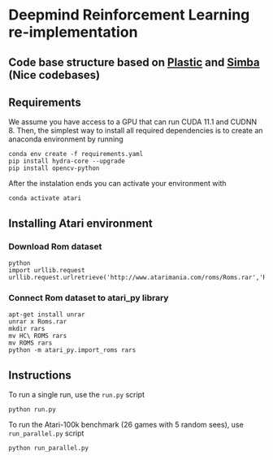 # Deepmind Reinforcement Learning re-implementation
## Code base structure based on [Plastic](https://github.com/dojeon-ai/PLASTIC) and [Simba](https://github.com/SonyResearch/simba) (Nice codebases)

## Requirements
We assume you have access to a GPU that can run CUDA 11.1 and CUDNN 8. 
Then, the simplest way to install all required dependencies is to create an anaconda environment by running

```
conda env create -f requirements.yaml
pip install hydra-core --upgrade
pip install opencv-python
```

After the instalation ends you can activate your environment with
```
conda activate atari
```

## Installing Atari environment

### Download Rom dataset
```
python
import urllib.request
urllib.request.urlretrieve('http://www.atarimania.com/roms/Roms.rar','Roms.rar')
```

### Connect Rom dataset to atari_py library
```
apt-get install unrar
unrar x Roms.rar
mkdir rars
mv HC\ ROMS rars
mv ROMS rars
python -m atari_py.import_roms rars
``` 

## Instructions

To run a single run, use the `run.py` script
```
python run.py 
```

To run the Atari-100k benchmark (26 games with 5 random sees), use `run_parallel.py` script
```
python run_parallel.py
```



